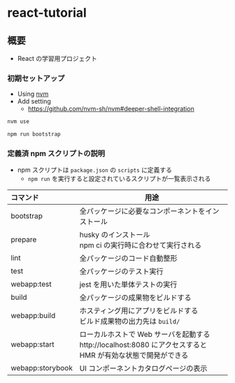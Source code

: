 # react-tutorial

## 概要

- React の学習用プロジェクト

### 初期セットアップ

- Using [nvm](https://github.com/nvm-sh/nvm#installing-and-updating)
- Add setting
  - https://github.com/nvm-sh/nvm#deeper-shell-integration

```sh
nvm use
```

```sh
npm run bootstrap
```

### 定義済 npm スクリプトの説明

- npm スクリプトは `package.json` の `scripts` に定義する
  - `npm run` を実行すると設定されているスクリプトが一覧表示される

| コマンド         | 用途                                                                                                           |
| :--------------- | -------------------------------------------------------------------------------------------------------------- |
| bootstrap        | 全パッケージに必要なコンポーネントをインストール                                                               |
| prepare          | husky のインストール<br>npm ci の実行時に合わせて実行される                                                    |
| lint             | 全パッケージのコード自動整形                                                                                   |
| test             | 全パッケージのテスト実行                                                                                       |
| webapp:test      | jest を用いた単体テストの実行                                                                                  |
| build            | 全パッケージの成果物をビルドする                                                                               |
| webapp:build     | ホスティング用にアプリをビルドする<br>ビルド成果物の出力先は `build/`                                          |
| webapp:start     | ローカルホストで Web サーバを起動する<br>http://localhost:8080 にアクセスすると HMR が有効な状態で開発ができる |
| webapp:storybook | UI コンポーネントカタログページの表示                                                                          |
